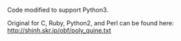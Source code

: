 Code modified to support Python3.

Original for C, Ruby, Python2, and Perl can be found here: <http://shinh.skr.jp/obf/poly_quine.txt>
